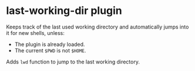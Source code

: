 # last-working-dir plugin

Keeps track of the last used working directory and automatically jumps into it
for new shells, unless:

- The plugin is already loaded.
- The current `$PWD` is not `$HOME`.

Adds `lwd` function to jump to the last working directory.

